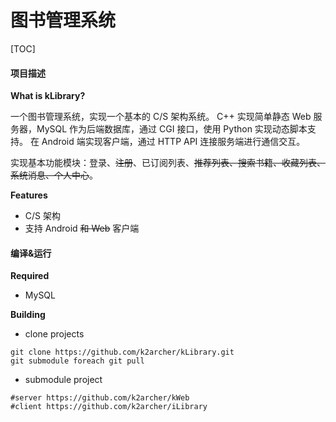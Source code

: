 # 图书管理系统

[TOC]



#### 项目描述

**What is kLibrary?**

一个图书管理系统，实现一个基本的 C/S 架构系统。
C++ 实现简单静态 Web 服务器，MySQL 作为后端数据库，通过 CGI 接口，使用 Python 实现动态脚本支持。
在 Android 端实现客户端，通过 HTTP API 连接服务端进行通信交互。

实现基本功能模块：登录、~~注册~~、已订阅列表、~~推荐列表、搜索书籍、收藏列表、系统消息、个人中心~~。

**Features**

* C/S 架构
* 支持 Android ~~和 Web~~ 客户端

#### 编译&运行

**Required**

*  MySQL

**Building**
* clone projects
```
git clone https://github.com/k2archer/kLibrary.git
git submodule foreach git pull
```

* submodule project

```
#server https://github.com/k2archer/kWeb
#client https://github.com/k2archer/iLibrary
```

